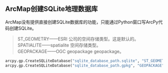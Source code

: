 ## ArcMap创建SQLite地理数据库
ArcMap没有提供直接创建SQLite数据库的功能，只能通过Python窗口写ArcPy代码创建SQLite。

> ST_GEOMETRY——ESRI 公司的空间存储类型。这是默认的。  
  SPATIALITE——spatialite 空间存储类型。  
  GEOPACKAGE——OGC geopackage geopackage。

``` py
arcpy.gp.CreateSQLiteDatabase("sqlite_database_path.sqlite", "ST_GEOMETRY")
arcpy.gp.CreateSQLiteDatabase("sqlite_database_path.gpkg", "GEOPACKAGE")
```
